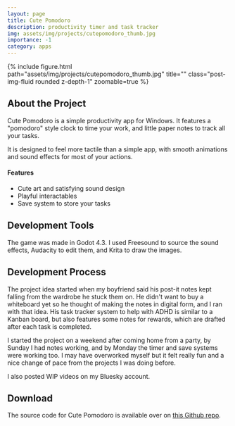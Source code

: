 ```yaml
---
layout: page
title: Cute Pomodoro
description: productivity timer and task tracker
img: assets/img/projects/cutepomodoro_thumb.jpg
importance: -1
category: apps
---
```


<div class="text-center">
    {% include figure.html path="assets/img/projects/cutepomodoro_thumb.jpg" title="" class="post-img-fluid rounded z-depth-1" zoomable=true %}
</div>


## About the Project

Cute Pomodoro is a simple productivity app for Windows. It features a "pomodoro" style clock to time your work, 
and little paper notes to track all your tasks.

It is designed to feel more tactile than a simple app, with smooth animations and sound effects for most of your actions.

#### Features

- Cute art and satisfying sound design
- Playful interactables
- Save system to store your tasks

## Development Tools

The game was made in Godot 4.3. I used Freesound to source the sound effects, Audacity to edit them, and Krita to draw the images.

<!-- ## Project Details -->

<!-- Here, you can go into more depth about your game development project. Talk about the inspiration behind the game, challenges faced during development, and any interesting anecdotes or stories related to the project.  -->

## Development Process

The project idea started when my boyfriend said his post-it notes kept falling from the wardrobe he stuck them on. 
He didn't want to buy a whiteboard yet so he thought of making the notes in digital form, and I ran with that idea.
His task tracker system to help with ADHD is similar to a Kanban board, but also features some notes for rewards, which are drafted
after each task is completed.

I started the project on a weekend after coming home from a party, by Sunday I had notes working, and by Monday the timer and save systems were working too.
I may have overworked myself but it felt really fun and a nice change of pace from the projects I was doing before.

I also posted WIP videos on my Bluesky account.

<!-- ## Gallery
<br>

<div class="embed-responsive embed-responsive-16by9">
    {% include video.html path="https://www.youtube.com/embed/8NmzN0Ag7v4?si=nv-4i_ho6KQFYxVR" class="img-fluid rounded  z-depth-1" %}
</div>
<div class="caption">Gameplay with commentary from streamer HawkZombie, during the jam.</div> -->

## Download

The source code for Cute Pomodoro is available over on <a href="https://github.com/natanmaia95/cute-pomodoro">this Github repo</a>.